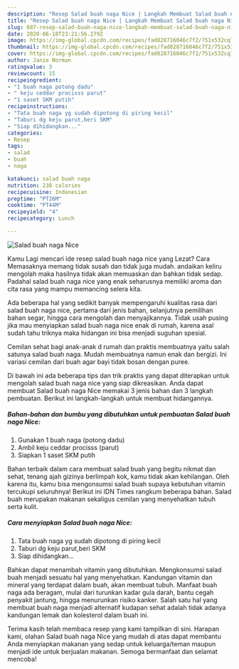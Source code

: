 ```yaml
---
description: "Resep Salad buah naga Nice | Langkah Membuat Salad buah naga Nice Yang Menggugah Selera"
title: "Resep Salad buah naga Nice | Langkah Membuat Salad buah naga Nice Yang Menggugah Selera"
slug: 687-resep-salad-buah-naga-nice-langkah-membuat-salad-buah-naga-nice-yang-menggugah-selera
date: 2020-06-18T23:21:56.279Z
image: https://img-global.cpcdn.com/recipes/fad828716046c7f2/751x532cq70/salad-buah-naga-nice-foto-resep-utama.jpg
thumbnail: https://img-global.cpcdn.com/recipes/fad828716046c7f2/751x532cq70/salad-buah-naga-nice-foto-resep-utama.jpg
cover: https://img-global.cpcdn.com/recipes/fad828716046c7f2/751x532cq70/salad-buah-naga-nice-foto-resep-utama.jpg
author: Janie Norman
ratingvalue: 3
reviewcount: 15
recipeingredient:
- "1 buah naga potong dadu"
- " keju ceddar procisss parut"
- "1 saset SKM putih"
recipeinstructions:
- "Tata buah naga yg sudah dipotong di piring kecil"
- "Taburi dg keju parut,beri SKM"
- "Siap dihidangkan..."
categories:
- Resep
tags:
- salad
- buah
- naga

katakunci: salad buah naga 
nutrition: 238 calories
recipecuisine: Indonesian
preptime: "PT26M"
cooktime: "PT44M"
recipeyield: "4"
recipecategory: Lunch

---
```



![Salad buah naga Nice](https://img-global.cpcdn.com/recipes/fad828716046c7f2/751x532cq70/salad-buah-naga-nice-foto-resep-utama.jpg)

Kamu Lagi mencari ide resep salad buah naga nice yang Lezat? Cara Memasaknya memang tidak susah dan tidak juga mudah. andaikan keliru mengolah maka hasilnya tidak akan memuaskan dan bahkan tidak sedap. Padahal salad buah naga nice yang enak seharusnya memiliki aroma dan cita rasa yang mampu memancing selera kita.

Ada beberapa hal yang sedikit banyak mempengaruhi kualitas rasa dari salad buah naga nice, pertama dari jenis bahan, selanjutnya pemilihan bahan segar, hingga cara mengolah dan menyajikannya. Tidak usah pusing jika mau menyiapkan salad buah naga nice enak di rumah, karena asal sudah tahu triknya maka hidangan ini bisa menjadi suguhan spesial.

Cemilan sehat bagi anak-anak d rumah dan praktis membuatnya yaitu salah satunya salad buah naga. Mudah membuatnya namun enak dan bergizi. Ini variasi cemilan dari buah agar bayi tidak bosan dengan puree.


Di bawah ini ada beberapa tips dan trik praktis yang dapat diterapkan untuk mengolah salad buah naga nice yang siap dikreasikan. Anda dapat membuat Salad buah naga Nice memakai 3 jenis bahan dan 3 langkah pembuatan. Berikut ini langkah-langkah untuk membuat hidangannya.

<!--inarticleads1-->

##### Bahan-bahan dan bumbu yang dibutuhkan untuk pembuatan Salad buah naga Nice:

1. Gunakan 1 buah naga (potong dadu)
1. Ambil  keju ceddar procisss (parut)
1. Siapkan 1 saset SKM putih


Bahan terbaik dalam cara membuat salad buah yang begitu nikmat dan sehat, tenang ajah gizinya berlimpah kok, kamu tidak akan kehilangan. Oleh karena itu, kamu bisa mengonsumsi salad buah supaya kebutuhan vitamin tercukupi seluruhnya! Berikut ini IDN Times rangkum beberapa bahan. Salad buah merupakan makanan sekaligus cemilan yang menyehatkan tubuh serta kulit. 

<!--inarticleads2-->

##### Cara menyiapkan Salad buah naga Nice:

1. Tata buah naga yg sudah dipotong di piring kecil
1. Taburi dg keju parut,beri SKM
1. Siap dihidangkan...


Bahkan dapat menambah vitamin yang dibutuhkan. Mengkonsumsi salad buah menjadi sesuatu hal yang menyehatkan. Kandungan vitamin dan mineral yang terdapat dalam buah, akan membuat tubuh. Manfaat buah naga ada beragam, mulai dari turunkan kadar gula darah, bantu cegah penyakit jantung, hingga menurunkan risiko kanker. Salah satu hal yang membuat buah naga menjadi alternatif kudapan sehat adalah tidak adanya kandungan lemak dan kolesterol dalam buah ini. 

Terima kasih telah membaca resep yang kami tampilkan di sini. Harapan kami, olahan Salad buah naga Nice yang mudah di atas dapat membantu Anda menyiapkan makanan yang sedap untuk keluarga/teman maupun menjadi ide untuk berjualan makanan. Semoga bermanfaat dan selamat mencoba!
